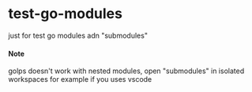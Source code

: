 # test-go-modules

just for test go modules adn "submodules"

#### Note

golps doesn't work with nested modules, open "submodules" in isolated workspaces for example if you uses vscode
